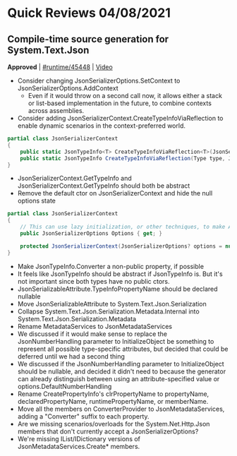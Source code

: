 # Quick Reviews 04/08/2021

## Compile-time source generation for System.Text.Json

**Approved** | [#runtime/45448](https://github.com/dotnet/runtime/issues/45448#issuecomment-816280665) | [Video](https://www.youtube.com/watch?v=YnMtcUwzFq4&t=0h0m0s)

* Consider changing JsonSerializerOptions.SetContext to JsonSerializerOptions.AddContext
  * Even if it would throw on a second call now, it allows either a stack or list-based implementation in the future, to combine contexts across assemblies.
* Consider adding JsonSerializerContext.CreateTypeInfoViaReflection to enable dynamic scenarios in the context-preferred world.
```C#
partial class JsonSerializerContext
{
    public static JsonTypeInfo<T> CreateTypeInfoViaReflection<T>(JsonSerializerOptions options);
    public static JsonTypeInfo CreateTypeInfoViaReflection(Type type, JsonSerializerOptions options);
}
```
* JsonSerializerContext.GetTypeInfo and JsonSerializerContext.GetTypeInfo<T> should both be abstract
* Remove the default ctor on JsonSerializerContext and hide the null options state
```C#
partial class JsonSerializerContext
{
    // This can use lazy initialization, or other techniques, to make AddContext work without creating an options.
    public JsonSerializerOptions Options { get; }

    protected JsonSerializerContext(JsonSerializerOptions? options = null) { }
}
```
* Make JsonTypeInfo.Converter a non-public property, if possible
* It feels like JsonTypeInfo should be abstract if JsonTypeInfo<T> is.  But it's not important since both types have no public ctors.
* JsonSerializableAttribute.TypeInfoPropertyName should be declared nullable
* Move JsonSerializableAttribute to System.Text.Json.Serialization
* Collapse System.Text.Json.Serialization.Metadata.Internal into System.Text.Json.Serialization.Metadata
* Rename MetadataServices to JsonMetadataServices
* We discussed if it would make sense to replace the JsonNumberHandling parameter to InitializeObject<T> be something to represent all possible type-specific attributes, but decided that could be deferred until we had a second thing
* We discussed if the JsonNumberHandling parameter to InitializeObject<T> should be nullable, and decided it didn't need to because the generator can already distinguish between using an attribute-specified value or options.DefaultNumberHandling
* Rename CreatePropertyInfo's clrPropertyName to propertyName, declaredPropertyName, runtimePropertyName, or memberName.
* Move all the members on ConverterProvider to JsonMetadataServices, adding a "Converter" suffix to each property.
* Are we missing scenarios/overloads for the System.Net.Http.Json members that don't currently accept a JsonSerializerOptions?
* We're missing IList/IDictionary versions of JsonMetadataServices.Create* members.
